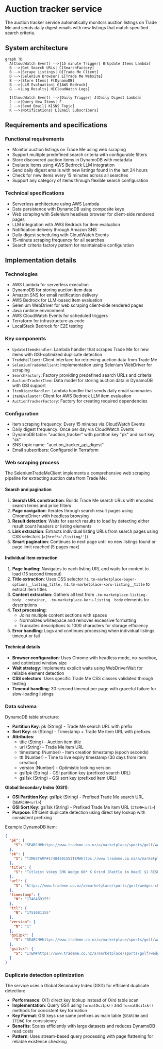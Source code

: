 # Auction tracker service

The auction tracker service automatically monitors auction listings on Trade Me and sends daily digest emails with new listings that match specified search criteria.

## System architecture

```mermaid
graph TD
  A[CloudWatch Event] -->|15 minute Trigger| B[Update Items Lambda]
  B -->|Get Search URLs| C[SearchFactory]
  B -->|Scrape Listings| D[Trade Me Client]
  D -->|Selenium Browser| E[Trade Me Website]
  B -->|Store Items| F[DynamoDB]
  B -->|LLM Evaluation| G[AWS Bedrock]
  G -->|Log Results| H[CloudWatch Logs]

  I[CloudWatch Event] -->|Daily Trigger| J[Daily Digest Lambda]
  J -->|Query New Items| F
  J -->|Send Email| K[SNS Topic]
  K -->|Notifications| L[Email Subscribers]
```

## Requirements and specifications

### Functional requirements

- Monitor auction listings on Trade Me using web scraping
- Support multiple predefined search criteria with configurable filters
- Store discovered auction items in DynamoDB with metadata
- Evaluate items using AWS Bedrock LLM integration
- Send daily digest emails with new listings found in the last 24 hours
- Check for new items every 15 minutes across all searches
- Support any category of items through flexible search configuration

### Technical specifications

- Serverless architecture using AWS Lambda
- Data persistence with DynamoDB using composite keys
- Web scraping with Selenium headless browser for client-side rendered pages
- LLM integration with AWS Bedrock for item evaluation
- Notification delivery through Amazon SNS
- Daily digest scheduling with CloudWatch Events
- 15-minute scraping frequency for all searches
- Search criteria factory pattern for maintainable configuration

## Implementation details

### Technologies

- AWS Lambda for serverless execution
- DynamoDB for storing auction item data
- Amazon SNS for email notification delivery
- AWS Bedrock for LLM-based item evaluation
- Selenium WebDriver for web scraping client-side rendered pages
- Java runtime environment
- AWS CloudWatch Events for scheduled triggers
- Terraform for infrastructure as code
- LocalStack Bedrock for E2E testing

### Key components

- `UpdateItemsHandler`: Lambda handler that scrapes Trade Me for new items with GSI-optimized duplicate detection
- `TradeMeClient`: Client interface for retrieving auction data from Trade Me
- `SeleniumTradeMeClient`: Implementation using Selenium WebDriver for scraping
- `SearchFactory`: Factory providing predefined search URLs and criteria
- `AuctionTrackerItem`: Data model for storing auction data in DynamoDB with GSI support
- `ItemDigestHandler`: Lambda handler that sends daily email summaries
- `ItemEvaluator`: Client for AWS Bedrock LLM item evaluation
- `AuctionTrackerFactory`: Factory for creating required dependencies

### Configuration

- Item scraping frequency: Every 15 minutes via CloudWatch Events
- Daily digest frequency: Once per day via CloudWatch Events
- DynamoDB table: "auction_tracker" with partition key "pk" and sort key "sk"
- SNS topic name: "auction_tracker_api_digest"
- Email subscribers: Configured in Terraform

### Web scraping process

The SeleniumTradeMeClient implements a comprehensive web scraping pipeline for extracting auction data from Trade Me:

#### Search and pagination

1. **Search URL construction**: Builds Trade Me search URLs with encoded search terms and price filters
2. **Page navigation**: Iterates through search result pages using ChromeDriver with headless browsing
3. **Result detection**: Waits for search results to load by detecting either result count headers or listing elements
4. **Link extraction**: Extracts individual listing URLs from search pages using CSS selectors (`a[href*='/listing/']`)
5. **Smart pagination**: Continues to next page until no new listings found or page limit reached (5 pages max)

#### Individual item extraction

1. **Page loading**: Navigates to each listing URL and waits for content to load (15 second timeout)
2. **Title extraction**: Uses CSS selector `h1.tm-marketplace-buyer-options__listing_title, h1.tm-marketplace-koru-listing__title` to extract item titles
3. **Content extraction**: Gathers all text from `.tm-marketplace-listing-body__container, .tm-marketplace-koru-listing__body` elements for descriptions
4. **Text processing**:
   - Joins multiple content sections with spaces
   - Normalizes whitespace and removes excessive formatting
   - Truncates descriptions to 1000 characters for storage efficiency
5. **Error handling**: Logs and continues processing when individual listings timeout or fail

#### Technical details

- **Browser configuration**: Uses Chrome with headless mode, no-sandbox, and optimized window size
- **Wait strategy**: Implements explicit waits using WebDriverWait for reliable element detection
- **CSS selectors**: Uses specific Trade Me CSS classes validated through testing
- **Timeout handling**: 30-second timeout per page with graceful failure for slow-loading listings

### Data schema

DynamoDB table structure:

- **Partition Key**: pk (String) - Trade Me search URL with prefix
- **Sort Key**: sk (String) - Timestamp + Trade Me item URL with prefixes
- **Attributes**:
  - title (String) - Auction item title
  - url (String) - Trade Me item URL
  - timestamp (Number) - Item creation timestamp (epoch seconds)
  - ttl (Number) - Time to live expiry timestamp (30 days from item creation)
  - version (Number) - Optimistic locking version
  - gsi1pk (String) - GSI partition key (prefixed search URL)
  - gsi1sk (String) - GSI sort key (prefixed item URL)

**Global Secondary Index (GSI1)**:

- **GSI Partition Key**: gsi1pk (String) - Prefixed Trade Me search URL (`SEARCH#<url>`)
- **GSI Sort Key**: gsi1sk (String) - Prefixed Trade Me item URL (`ITEM#<url>`)
- **Purpose**: Efficient duplicate detection using direct key lookup with consistent prefixing

Example DynamoDB item:

```json
{
  "pk": {
    "S": "SEARCH#https://www.trademe.co.nz/a/marketplace/sports/golf/wedges-chippers/search?search_string=titleist%20wedge"
  },
  "sk": {
    "S": "TIMESTAMP#1748489155ITEM#https://www.trademe.co.nz/a/marketplace/sports/golf/wedges-chippers/listing/5337003621"
  },
  "title": {
    "S": "Titleist Vokey SM6 Wedge 60* K Grind (Rattle in Head) $1 RESERVE!!!"
  },
  "url": {
    "S": "https://www.trademe.co.nz/a/marketplace/sports/golf/wedges-chippers/listing/5337003621"
  },
  "timestamp": {
    "N": "1748489155"
  },
  "ttl": {
    "N": "1751081155"
  },
  "version": {
    "N": "1"
  },
  "gsi1pk": {
    "S": "SEARCH#https://www.trademe.co.nz/a/marketplace/sports/golf/wedges-chippers/search?search_string=titleist%20wedge"
  },
  "gsi1sk": {
    "S": "ITEM#https://www.trademe.co.nz/a/marketplace/sports/golf/wedges-chippers/listing/5337003621"
  }
}
```

### Duplicate detection optimization

The service uses a Global Secondary Index (GSI1) for efficient duplicate detection:

- **Performance**: O(1) direct key lookup instead of O(n) table scan
- **Implementation**: Query GSI1 using `formatGsi1pk()` and `formatGsi1sk()` methods for consistent key formation
- **Key Format**: GSI keys use same prefixes as main table (`SEARCH#` and `ITEM#`) for consistency
- **Benefits**: Scales efficiently with large datasets and reduces DynamoDB read costs
- **Pattern**: Uses stream-based query processing with page flattening for reliable existence checking
